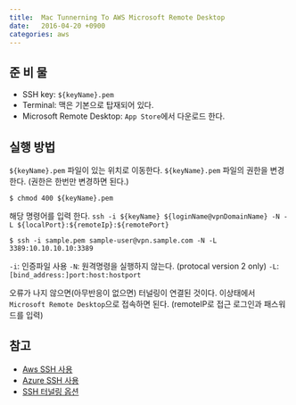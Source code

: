 ```yaml
---
title:  Mac Tunnerning To AWS Microsoft Remote Desktop
date:   2016-04-20 +0900
categories: aws
---
```


## 준 비 물
- SSH key: `${keyName}.pem`
- Terminal: 맥은 기본으로 탑재되어 있다.
- Microsoft Remote Desktop: `App Store`에서 다운로드 한다.

## 실행 방법
`${keyName}.pem` 파일이 있는 위치로 이동한다.
`${keyName}.pem` 파일의  권한을 변경한다. (권한은 한번만 변경하면 된다.)
```
$ chmod 400 ${keyName}.pem
``` 
해당 명령어를 입력 한다. `ssh -i ${keyName} ${loginName@vpnDomainName} -N -L ${localPort}:${remoteIp}:${remotePort}`
```
$ ssh -i sample.pem sample-user@vpn.sample.com -N -L 3389:10.10.10.10:3389
```
`-i`: 인증파일 사용
`-N`: 원격명령을 실행하지 않는다. (protocal version 2 only)
`-L`: `[bind_address:]port:host:hostport`

오류가 나지 않으면(아무반응이 없으면) 터널링이 연결된 것이다.
이상태에서 `Microsoft Remote Desktop`으로 접속하면 된다. (remoteIP로 접근 로그인과 패스워드를 입력)

## 참고
- [Aws SSH 사용](http://docs.aws.amazon.com/ko_kr/AWSEC2/latest/UserGuide/AccessingInstancesLinux.html)
- [Azure SSH 사용](https://azure.microsoft.com/ko-kr/documentation/articles/virtual-machines-linux-ssh-from-linux/)
- [SSH 터널링 옵션](https://blog.lael.be/post/845)
